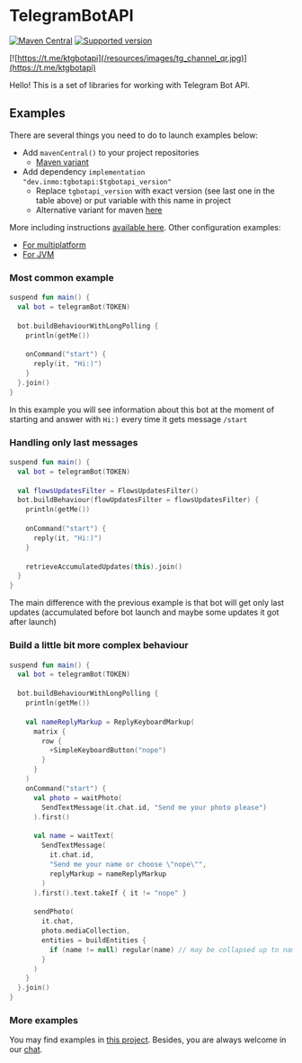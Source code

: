 # TelegramBotAPI

[![Maven Central](https://maven-badges.herokuapp.com/maven-central/dev.inmo/tgbotapi/badge.svg)](https://maven-badges.herokuapp.com/maven-central/dev.inmo/tgbotapi) [![Supported version](https://img.shields.io/badge/Telegram%20Bot%20API-8.3-blue)](https://core.telegram.org/bots/api-changelog#february-12-2025)

<!--- [![Telegram Channel](./resources/tg_channel_qr.jpg)](https://t.me/ktgbotapi) --->

[![https://t.me/ktgbotapi](/resources/images/tg_channel_qr.jpg)](https://t.me/ktgbotapi)

Hello! This is a set of libraries for working with Telegram Bot API.

## Examples

There are several things you need to do to launch examples below:

* Add `mavenCentral()` to your project repositories
    * [Maven variant](https://github.com/InsanusMokrassar/TelegramBotAPI/wiki/Including-in-your-project#pomxml)
* Add dependency `implementation "dev.inmo:tgbotapi:$tgbotapi_version"`
    * Replace `tgbotapi_version` with exact version (see last one in the table above) or put variable with this name in project
    * Alternative variant for maven [here](https://github.com/InsanusMokrassar/TelegramBotAPI/wiki/Including-in-your-project#telegrambotapi)

More including instructions [available here](https://github.com/InsanusMokrassar/TelegramBotAPI/wiki/Including-in-your-project).
Other configuration examples:

* [For multiplatform](https://github.com/InsanusMokrassar/TelegramBotAPI-examples/tree/master/ResenderBot)
* [For JVM](https://github.com/InsanusMokrassar/TelegramBotAPI-examples/blob/master/GetMeBot/build.gradle)

### Most common example

```kotlin
suspend fun main() {
  val bot = telegramBot(TOKEN)

  bot.buildBehaviourWithLongPolling {
    println(getMe())
  
    onCommand("start") {
      reply(it, "Hi:)")
    }
  }.join()
}
```

In this example you will see information about this bot at the moment of starting and answer with `Hi:)` every time it
gets message `/start`

### Handling only last messages

```kotlin
suspend fun main() {
  val bot = telegramBot(TOKEN)

  val flowsUpdatesFilter = FlowsUpdatesFilter()
  bot.buildBehaviour(flowUpdatesFilter = flowsUpdatesFilter) {
    println(getMe())
  
    onCommand("start") {
      reply(it, "Hi:)")
    }

    retrieveAccumulatedUpdates(this).join()
  }
}
```

The main difference with the previous example is that bot will get only last updates (accumulated before bot launch
and maybe some updates it got after launch)

### Build a little bit more complex behaviour

```kotlin
suspend fun main() {
  val bot = telegramBot(TOKEN)

  bot.buildBehaviourWithLongPolling {
    println(getMe())

    val nameReplyMarkup = ReplyKeyboardMarkup(
      matrix {
        row {
          +SimpleKeyboardButton("nope")
        }
      }
    )
    onCommand("start") {
      val photo = waitPhoto(
        SendTextMessage(it.chat.id, "Send me your photo please")
      ).first()

      val name = waitText(
        SendTextMessage(
          it.chat.id,
          "Send me your name or choose \"nope\"",
          replyMarkup = nameReplyMarkup
        )
      ).first().text.takeIf { it != "nope" }

      sendPhoto(
        it.chat,
        photo.mediaCollection,
        entities = buildEntities {
          if (name != null) regular(name) // may be collapsed up to name ?.let(::regular)
        }
      )
    }
  }.join()
}
```

### More examples

You may find examples in [this project](https://github.com/InsanusMokrassar/TelegramBotAPI-examples). Besides, you are
always welcome in our 
[chat](https://t.me/InMoTelegramBotAPIChat).
